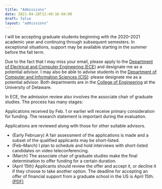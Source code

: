 ```yaml
---
title: "Admissions"
date: 2021-04-28T12:49:16-04:00
draft: false
layout: "admissions"
---
```


I will be accepting graduate students beginning with the 2020–2021 academic year and continuing through subsequent semesters. In exceptional situations, support may be available starting in the summer before the fall term.

Due to the fact that I may miss your email, please apply to the [Department of Electrical and Computer Engineering (ECE)](http://ece.udel.edu/index.html) and designate me as a potential advisor. I may also be able to advise students in the [Department of Computer and Information Sciences (CIS)](http://www.cis.udel.edu/): please designate me as a potential advisor. Both departments are in the [College of Engineering](https://www.engr.udel.edu/) at the University of Delaware.

In ECE, the admission review also involves the associate chair of graduate studies. The process has many stages:

Applications received by Feb. 1 or earlier will receive primary consideration for funding. The research statement is important during the evaluation.

Applications are reviewed along with those for other suitable advisors.

- (Early February) A fair assessment of the applications is made and a subset of the qualified applicants may be short-listed.
- (Feb–March) I plan to schedule and hold interviews with short-listed candidates on video teleconferencing.
- (March) The associate chair of graduate studies make the final determination to offer funding for a certain duration.
- (April 15th) Applicants should review the offer and accept it, or decline it if they choose to take another option. The deadline for accepting an offer of financial support from a graduate school in the US is April 15th. [(PDF)](/other/graduatePdf2018.pdf)
